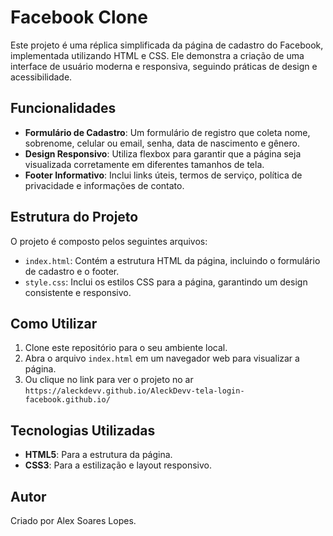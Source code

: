 # Facebook Clone

Este projeto é uma réplica simplificada da página de cadastro do Facebook, implementada utilizando HTML e CSS. Ele demonstra a criação de uma interface de usuário moderna e responsiva, seguindo práticas de design e acessibilidade.

## Funcionalidades

- **Formulário de Cadastro**: Um formulário de registro que coleta nome, sobrenome, celular ou email, senha, data de nascimento e gênero.
- **Design Responsivo**: Utiliza flexbox para garantir que a página seja visualizada corretamente em diferentes tamanhos de tela.
- **Footer Informativo**: Inclui links úteis, termos de serviço, política de privacidade e informações de contato.

## Estrutura do Projeto

O projeto é composto pelos seguintes arquivos:

- `index.html`: Contém a estrutura HTML da página, incluindo o formulário de cadastro e o footer.
- `style.css`: Inclui os estilos CSS para a página, garantindo um design consistente e responsivo.

## Como Utilizar

1. Clone este repositório para o seu ambiente local.
2. Abra o arquivo `index.html` em um navegador web para visualizar a página.
3. Ou clique no link para ver o projeto no ar `https://aleckdevv.github.io/AleckDevv-tela-login-facebook.github.io/`

## Tecnologias Utilizadas

- **HTML5**: Para a estrutura da página.
- **CSS3**: Para a estilização e layout responsivo.

## Autor

Criado por Alex Soares Lopes.

